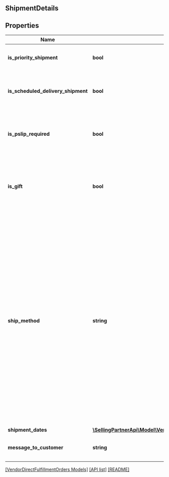 ## ShipmentDetails

## Properties

Name | Type | Description | Notes
------------ | ------------- | ------------- | -------------
**is_priority_shipment** | **bool** | When true, this is a priority shipment. |
**is_scheduled_delivery_shipment** | **bool** | When true, this order is part of a scheduled delivery program. | [optional]
**is_pslip_required** | **bool** | When true, a packing slip is required to be sent to the customer. |
**is_gift** | **bool** | When true, the order contain a gift. Include the gift message and gift wrap information. | [optional]
**ship_method** | **string** | Ship method to be used for shipping the order. Amazon defines ship method codes indicating the shipping carrier and shipment service level. To see the full list of ship methods in use, including both the code and the friendly name, search the &#39;Help&#39; section on Vendor Central for &#39;ship methods&#39;. |
**shipment_dates** | [**\SellingPartnerApi\Model\VendorDirectFulfillmentOrders\ShipmentDates**](ShipmentDates.md) |  |
**message_to_customer** | **string** | Message to customer for order status. |

[[VendorDirectFulfillmentOrders Models]](../) [[API list]](../../Api) [[README]](../../../README.md)
